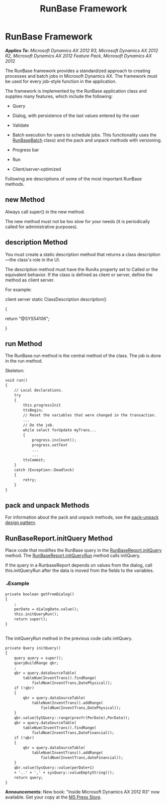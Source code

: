 ﻿---
title: RunBase Framework
TOCTitle: RunBase Framework
ms:assetid: bfe9d616-9db5-431f-a5f4-9f42d1d1b1ae
ms:mtpsurl: https://msdn.microsoft.com/en-us/library/Aa863262(v=AX.60)
ms:contentKeyID: 35250076
ms.date: 05/18/2015
mtps_version: v=AX.60
---

# RunBase Framework 


_**Applies To:** Microsoft Dynamics AX 2012 R3, Microsoft Dynamics AX 2012 R2, Microsoft Dynamics AX 2012 Feature Pack, Microsoft Dynamics AX 2012_

The RunBase framework provides a standardized approach to creating processes and batch jobs in Microsoft Dynamics AX. The framework must be used for every job-style function in the application.

The framework is implemented by the RunBase application class and supplies many features, which include the following:

  - Query

  - Dialog, with persistence of the last values entered by the user

  - Validate

  - Batch execution for users to schedule jobs. This functionality uses the [RunBaseBatch](https://msdn.microsoft.com/en-us/library/gg822687\(v=ax.60\)) class) and the pack and unpack methods with versioning.

  - Progress bar

  - Run

  - Client/server-optimized

Following are descriptions of some of the most important RunBase methods.

## new Method

Always call super() in the new method.

The new method must not be too slow for your needs (it is periodically called for administrative purposes).

## description Method

You must create a static description method that returns a class description—the class's role in the UI.

The description method must have the RunAs property set to Called or the equivalent behavior. If the class is defined as client or server, define the method as client server.

For example:

client server static ClassDescription description()

{

return "@SYS54106";

}

## run Method

The RunBase.run method is the central method of the class. The job is done in the run method.

Skeleton:

    void run()
    {
        // Local declarations.
        try
        {
            this.progressInit
            ttsBegin;
            // Reset the variables that were changed in the transaction.
            ...
            // Do the job.
            while select forUpdate myTrans...
            {
                progress.incCount();
                progress.setText
                ...
                ...
            ttsCommit;
        }
        catch (Exception::Deadlock)
        {
            retry;
        }
    }

## pack and unpack Methods

For information about the pack and unpack methods, see the [pack-unpack design pattern](pack-unpack-design-pattern.md).

## RunBaseReport.initQuery Method

Place code that modifies the RunBase query in the [RunBaseReport.initQuery](https://msdn.microsoft.com/en-us/library/gg823055\(v=ax.60\)) method. The [RunBaseReport.initQueryRun](https://msdn.microsoft.com/en-us/library/gg823056\(v=ax.60\)) method calls initQuery.

If the query in a RunbaseReport depends on values from the dialog, call this.initQueryRun after the data is moved from the fields to the variables.

### ![Aa863262.collapse\_all(en-us,AX.60).gif](images/Gg863931.collapse_all(en-us,AX.60).gif "Aa863262.collapse_all(en-us,AX.60).gif")Example

``` 
private boolean getFromDialog()
{
    ;
    perDate = dialogDate.value();
    this.initQueryRun();
    return super();
}
 
```

The initQueryRun method in the previous code calls initQuery.

    private Query initQuery()
    {
        query query = super();
        queryBuildRange qbr;
        ;
        qbr = query.dataSourceTable(
            tableNum(InventTrans)).findRange(
                fieldNum(InventTrans,DatePhysical));
        if (!qbr)
        {
            qbr = query.dataSourceTable(
                tableNum(InventTrans)).addRange(
                    fieldNum(InventTrans,DatePhysical));
        }
        qbr.value(SySQuery::range(prevYr(PerDate),PerDate));
        qbr = query.dataSourceTable(
            tableNum(InventTrans)).findRange(
                fieldNum(InventTrans,DateFinancial));
        if (!qbr)
        {
            qbr = query.dataSourceTable(
                tableNum(InventTrans)).addRange(
                    fieldNum(InventTrans,dateFinancial));
        }
        qbr.value(SysQuery::value(perDate+1) 
        + '..' + ',' + sysQuery::valueEmptyString());
        return query;
    }

  
**Announcements:** New book: "Inside Microsoft Dynamics AX 2012 R3" now available. Get your copy at the [MS Press Store](https://www.microsoftpressstore.com/store/inside-microsoft-dynamics-ax-2012-r3-9780735685109).

